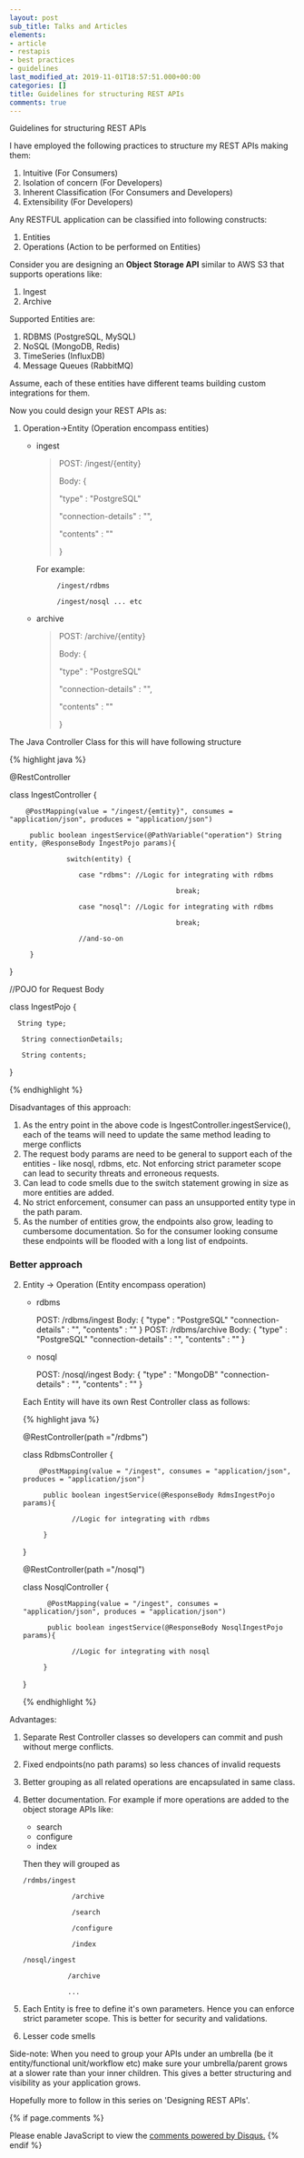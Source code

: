 ```yaml
---
layout: post
sub_title: Talks and Articles
elements:
- article
- restapis
- best practices
- guidelines
last_modified_at: 2019-11-01T18:57:51.000+00:00
categories: []
title: Guidelines for structuring REST APIs
comments: true
---
```

Guidelines for structuring REST APIs

I have employed the following practices to structure my REST APIs making them:

1. Intuitive (For Consumers)
2. Isolation of concern (For Developers)
3. Inherent Classification (For Consumers and Developers)
4. Extensibility (For Developers)

Any RESTFUL application can be classified into following constructs:

1. Entities
2. Operations (Action to be performed on Entities)

Consider you are designing an **Object Storage API** similar to AWS S3 that supports operations like:

1. Ingest
2. Archive

Supported Entities are:

1. RDBMS (PostgreSQL, MySQL)
2. NoSQL (MongoDB, Redis)
3. TimeSeries (InfluxDB)
4. Message Queues (RabbitMQ)

Assume, each of these entities have different teams building custom integrations for them.

Now you could design your REST APIs as:

1. Operation->Entity (Operation encompass entities)
   * ingest

     >  POST: /ingest/{entity}
     >
     > Body: {
     >
     >  "type" : "PostgreSQL"
     >
     >  "connection-details" : "",
     >
     >  "contents" : "" 
     >
     >  } 

     For example:

              /ingest/rdbms

              /ingest/nosql ... etc
   * archive

     > POST: /archive/{entity}
     >
     > Body: {
     >
     >  "type" : "PostgreSQL"
     >
     >  "connection-details" : "",
     >
     >  "contents" : "" 
     >
     > }

The Java Controller Class for this will have following structure

{% highlight java  %} 

@RestController

class IngestController {

        @PostMapping(value = "/ingest/{emtity}", consumes = "application/json", produces = "application/json")

         public boolean ingestService(@PathVariable("operation") String entity, @ResponseBody IngestPojo params){

                  switch(entity) {

                     case "rdbms": //Logic for integrating with rdbms

                                             break;

                     case "nosql": //Logic for integrating with rdbms

                                             break;

                     //and-so-on

         }

}

//POJO for Request Body

class IngestPojo {

      String type;

       String connectionDetails;

       String contents;

}

 {% endhighlight %}

Disadvantages of this approach:

1. As the entry point in the above code is IngestController.ingestService(), each of the teams will need to update the same method leading to merge conflicts
2. The request body params are need to be general to support each of the entities - like nosql, rdbms, etc. Not enforcing strict parameter scope can lead to security threats and erroneous requests.
3. Can lead to code smells due to the switch statement growing in size as more entities are added.
4. No strict enforcement, consumer can pass an unsupported entity type in the path param.
5. As the number of entities grow, the endpoints also grow, leading to cumbersome documentation. So for the consumer looking consume these endpoints will be flooded with a long list of endpoints.

### Better approach

2. Entity -> Operation (Entity encompass operation)
   * rdbms

       POST: /rdbms/ingest
       Body: {
        "type" : "PostgreSQL"
        "connection-details" : "",
        "contents" : "" 
        }
        POST: /rdbms/archive
        Body: {
        "type" : "PostgreSQL"
        "connection-details" : "",
        "contents" : "" 
        }
   * nosql

       POST: /nosql/ingest
       Body: {
        "type" : "MongoDB"
        "connection-details" : "",
        "contents" : "" 
        }

   Each Entity will have its own Rest Controller class as follows:

   {% highlight java  %} 

   @RestController(path ="/rdbms")

   class RdbmsController {

           @PostMapping(value = "/ingest", consumes = "application/json", produces = "application/json")

            public boolean ingestService(@ResponseBody RdmsIngestPojo params){

                   //Logic for integrating with rdbms

            }

   }

   @RestController(path ="/nosql")

   class NosqlController {

             @PostMapping(value = "/ingest", consumes = "application/json", produces = "application/json")

             public boolean ingestService(@ResponseBody NosqlIngestPojo params){

                   //Logic for integrating with nosql

            }

   }

   {% endhighlight %}

Advantages:

1. Separate Rest Controller classes so developers can commit and push without merge conflicts.
2. Fixed endpoints(no path params) so less chances of invalid requests
3. Better grouping as all related operations are encapsulated in same class.
4. Better documentation. For example if more operations are added to the object storage APIs  like:
   * search
   * configure
   * index

   Then they will grouped as

       /rdmbs/ingest

                   /archive

                   /search

                   /configure

                   /index

       /nosql/ingest

                  /archive

                  ...
5. Each Entity is free to define it's own parameters. Hence you can enforce strict parameter scope. This is better for security and validations.
6. Lesser code smells

Side-note: When you need to group your APIs under an umbrella (be it entity/functional unit/workflow etc) make sure your umbrella/parent grows at a slower rate than your inner children. This gives a better structuring and visibility as your application grows.

Hopefully more to follow in this series on 'Designing REST APIs'.

{% if page.comments %}
<div id="disqus_thread"></div>
<script>
    /**
    *  RECOMMENDED CONFIGURATION VARIABLES: EDIT AND UNCOMMENT THE SECTION BELOW TO INSERT DYNAMIC VALUES FROM YOUR PLATFORM OR CMS.
    *  LEARN WHY DEFINING THESE VARIABLES IS IMPORTANT: https://disqus.com/admin/universalcode/#configuration-variables    */
   
    var disqus_config = function () {
    this.page.url = 'https://www.arvindkgs.com/2020/01/29/guidelines-for-structuring-rest-apis.html';  // Replace PAGE_URL with your page's canonical URL variable
    this.page.identifier = '2020/01/29/guidelines-for-structuring-rest-apis'; // Replace PAGE_IDENTIFIER with your page's unique identifier variable
    };
    
    (function() { // DON'T EDIT BELOW THIS LINE
    var d = document, s = d.createElement('script');
    s.src = 'https://arvindkgs-com.disqus.com/embed.js';
    s.setAttribute('data-timestamp', +new Date());
    (d.head || d.body).appendChild(s);
    })();
</script>
<noscript>Please enable JavaScript to view the <a href="https://disqus.com/?ref_noscript">comments powered by Disqus.</a></noscript>
{% endif %}
